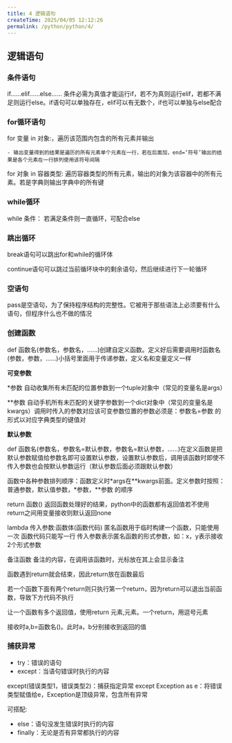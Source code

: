 ```yaml
---
title: 4 逻辑语句
createTime: 2025/04/05 12:12:26
permalink: /python/python/4/
---
```

## 逻辑语句

### 条件语句

if……elif……else……   条件必需为真值才能运行if，若不为真则运行elif，若都不满足则运行else。if语句可以单独存在，elif可以有无数个，if也可以单独与else配合

### for循环语句

for 变量 in 对象:，遍历该范围内包含的所有元素并输出

	- 输出变量得到的结果是遍历的所有元素单个元素在一行，若在后面加，end=‘符号’输出的结果是各个元素在一行排列使用该符号间隔

for 对象 in 容器类型:   遍历容器类型的所有元素，输出的对象为该容器中的所有元素。若是字典则输出字典中的所有键

### while循环

while 条件：   若满足条件则一直循环，可配合else

### 跳出循环

break语句可以跳出for和while的循环体

continue语句可以跳过当前循环块中的剩余语句，然后继续进行下一轮循环

### 空语句

pass是空语句，为了保持程序结构的完整性。它被用于那些语法上必须要有什么语句，但程序什么也不做的情况

### 创建函数

 def 函数名(参数名，参数名，……)创建自定义函数。定义好后需要调用时函数名(参数，参数，……)小括号里面用于传递参数，定义名和变量定义一样

**可变参数**

*参数   自动收集所有未匹配的位置参数到一个tuple对象中（常见的变量名是args）

**参数   自动手机所有未匹配的关键字参数到一个dict对象中（常见的变量名是kwargs）调用时传入的参数对应该可变参数位置的参数必须是：参数名=参数   的形式以对应字典类型的键值对

**默认参数**

def 函数名(参数名，参数名=默认参数，参数名=默认参数，……)在定义函数是把默认参数赋值给参数名即可设置默认参数，设置默认参数后，调用该函数时即使不传入参数也会按默认参数运行（默认参数后面必须跟默认参数）

函数中各种参数排列顺序：函数定义时*args在**kwargs前面。定义参数时按照：普通参数，默认值参数，*参数，**参数   的顺序

return 函数()   返回函数处理好的结果，python中的函数都有返回值若不使用return之间用变量接收则默认返回none

lambda 传入参数:函数体(函数代码)   匿名函数用于临时构建一个函数，只能使用一次
函数代码只能写一行
传入参数表示匿名函数的形式参数，如：x，y表示接收2个形式参数
  
备注函数
备注的内容，在调用该函数时，光标放在其上会显示备注

函数遇到return就会结束，因此return放在函数最后

若一个函数下面有两个return则只执行第一个return，因为return可以退出当前函数，导致下方代码不执行

让一个函数有多个返回值，使用return 元素,元素。一个return，用逗号元素

接收时a,b=函数名()。此时a，b分别接收到返回的值

### 捕获异常

- try：错误的语句
- except：当语句错误时执行的内容

except(错误类型1，错误类型2)：捕获指定异常
except Exception as e：将错误类型赋值给e，Exception是顶级异常，包含所有异常

可搭配:
- else：语句没发生错误时执行的内容
- finally：无论是否有异常都执行的内容
